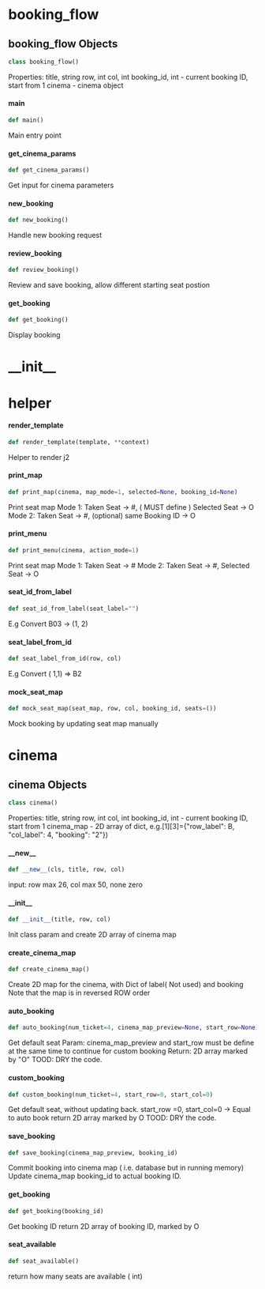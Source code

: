 <a id="booking_flow"></a>

# booking\_flow

<a id="booking_flow.booking_flow"></a>

## booking\_flow Objects

```python
class booking_flow()
```

Properties:
    title, string             row, int             col, int             booking_id, int - current booking ID, start from 1             cinema - cinema object

<a id="booking_flow.booking_flow.main"></a>

#### main

```python
def main()
```

Main entry point

<a id="booking_flow.booking_flow.get_cinema_params"></a>

#### get\_cinema\_params

```python
def get_cinema_params()
```

Get input for cinema parameters

<a id="booking_flow.booking_flow.new_booking"></a>

#### new\_booking

```python
def new_booking()
```

Handle new booking request

<a id="booking_flow.booking_flow.review_booking"></a>

#### review\_booking

```python
def review_booking()
```

Review and save booking, allow different starting seat postion

<a id="booking_flow.booking_flow.get_booking"></a>

#### get\_booking

```python
def get_booking()
```

Display booking

<a id="__init__"></a>

# \_\_init\_\_

<a id="helper"></a>

# helper

<a id="helper.render_template"></a>

#### render\_template

```python
def render_template(template, **context)
```

Helper to render j2

<a id="helper.print_map"></a>

#### print\_map

```python
def print_map(cinema, map_mode=1, selected=None, booking_id=None)
```

Print seat map     Mode 1: Taken Seat -> #, ( MUST define ) Selected Seat -> O     Mode 2: Taken Seat -> #, (optional) same Booking ID -> O

<a id="helper.print_menu"></a>

#### print\_menu

```python
def print_menu(cinema, action_mode=1)
```

Print seat map     Mode 1: Taken Seat -> #     Mode 2: Taken Seat -> #, Selected Seat -> O

<a id="helper.seat_id_from_label"></a>

#### seat\_id\_from\_label

```python
def seat_id_from_label(seat_label="")
```

E.g Convert B03 -> (1, 2)

<a id="helper.seat_label_from_id"></a>

#### seat\_label\_from\_id

```python
def seat_label_from_id(row, col)
```

E.g Convert ( 1,1)  => B2

<a id="helper.mock_seat_map"></a>

#### mock\_seat\_map

```python
def mock_seat_map(seat_map, row, col, booking_id, seats=())
```

Mock booking by updating seat map manually

<a id="cinema"></a>

# cinema

<a id="cinema.cinema"></a>

## cinema Objects

```python
class cinema()
```

Properties:
    title, string             row, int             col, int             booking_id, int - current booking ID, start from 1             cinema_map - 2D array of dict, e.g.[1][3]={"row_label": B, "col_label": 4, "booking": "2"})

<a id="cinema.cinema.__new__"></a>

#### \_\_new\_\_

```python
def __new__(cls, title, row, col)
```

input: row max 26, col max 50, none zero

<a id="cinema.cinema.__init__"></a>

#### \_\_init\_\_

```python
def __init__(title, row, col)
```

Init class param and create 2D array of cinema map

<a id="cinema.cinema.create_cinema_map"></a>

#### create\_cinema\_map

```python
def create_cinema_map()
```

Create 2D map for the cinema, with Dict of label( Not used) and booking         Note that the map is in reversed ROW order

<a id="cinema.cinema.auto_booking"></a>

#### auto\_booking

```python
def auto_booking(num_ticket=4, cinema_map_preview=None, start_row=None)
```

Get default seat         Param: cinema_map_preview and start_row must be define at the same time to continue for custom booking         Return: 2D array marked by "O"         TOOD: DRY the code.

<a id="cinema.cinema.custom_booking"></a>

#### custom\_booking

```python
def custom_booking(num_ticket=4, start_row=0, start_col=0)
```

Get default seat, without updating back.         start_row =0, start_col=0 -> Equal to auto book         return 2D array marked by O         TOOD: DRY the code.

<a id="cinema.cinema.save_booking"></a>

#### save\_booking

```python
def save_booking(cinema_map_preview, booking_id)
```

Commit booking into cinema map ( i.e. database but in running memory)         Update cinema_map booking_id to actual booking ID.

<a id="cinema.cinema.get_booking"></a>

#### get\_booking

```python
def get_booking(booking_id)
```

Get booking ID         return 2D array of booking ID, marked by O

<a id="cinema.cinema.seat_available"></a>

#### seat\_available

```python
def seat_available()
```

return how many seats are available ( int)

